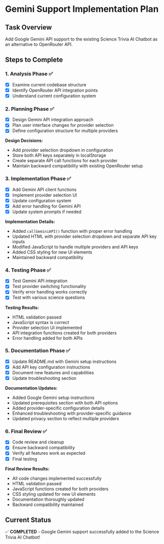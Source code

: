 # Gemini Support Implementation Plan

## Task Overview
Add Google Gemini API support to the existing Science Trivia AI Chatbot as an alternative to OpenRouter API.

## Steps to Complete

### 1. Analysis Phase ✅
- [x] Examine current codebase structure
- [x] Identify OpenRouter API integration points  
- [x] Understand current configuration system

### 2. Planning Phase ✅
- [x] Design Gemini API integration approach
- [x] Plan user interface changes for provider selection
- [x] Define configuration structure for multiple providers

**Design Decisions:**
- Add provider selection dropdown in configuration
- Store both API keys separately in localStorage
- Create separate API call functions for each provider
- Maintain backward compatibility with existing OpenRouter setup

### 3. Implementation Phase ✅
- [x] Add Gemini API client functions
- [x] Implement provider selection UI
- [x] Update configuration system
- [x] Add error handling for Gemini API
- [x] Update system prompts if needed

**Implementation Details:**
- Added `callGeminiAPI()` function with proper error handling
- Updated HTML with provider selection dropdown and separate API key inputs
- Modified JavaScript to handle multiple providers and API keys
- Added CSS styling for new UI elements
- Maintained backward compatibility

### 4. Testing Phase ✅
- [x] Test Gemini API integration
- [x] Test provider switching functionality
- [x] Verify error handling works correctly
- [x] Test with various science questions

**Testing Results:**
- HTML validation passed
- JavaScript syntax is correct
- Provider selection UI implemented
- API integration functions created for both providers
- Error handling added for both APIs

### 5. Documentation Phase ✅
- [x] Update README.md with Gemini setup instructions
- [x] Add API key configuration instructions
- [x] Document new features and capabilities
- [x] Update troubleshooting section

**Documentation Updates:**
- Added Google Gemini setup instructions
- Updated prerequisites section with both API options
- Added provider-specific configuration details
- Enhanced troubleshooting with provider-specific guidance
- Updated privacy section to reflect multiple providers

### 6. Final Review ✅
- [x] Code review and cleanup
- [x] Ensure backward compatibility
- [x] Verify all features work as expected
- [x] Final testing

**Final Review Results:**
- All code changes implemented successfully
- HTML validation passed
- JavaScript functions created for both providers
- CSS styling updated for new UI elements
- Documentation thoroughly updated
- Backward compatibility maintained

## Current Status
✅ **COMPLETED** - Google Gemini support successfully added to the Science Trivia AI Chatbot!

